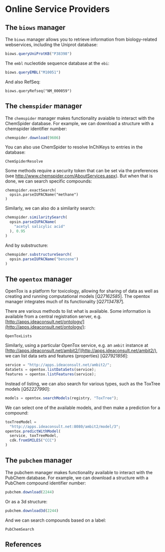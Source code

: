 # Online Service Providers

## The `biows` manager

The `biows` manager allows you to retrieve information from biology-related
webservices, including the Uniprot
database:

```javascript
biows.queryUniProtKB("P38398")
```

The `embl` nucleotide sequence database at the `ebi`:

```js
biows.queryEMBL("M10051")
```

And also RefSeq:

```
biows.queryRefseq("NM_000059")
```

## The `chemspider` manager

The `chemspider` manager makes functionality avaiable to interact with the
ChemSpider database. For example, we can download a structure
with a chemspider identifier number:

```js
chemspider.download(9606)
```

You can also use ChemSpider to resolve InChIKeys to entries in the
database:

<code>ChemSpiderResolve</code>

Some methods require a security token that can be set via the preferences (see
http://www.chemspider.com/AboutServices.aspx). But when that is done, we
can search specific compounds:

```
chemspider.exactSearch(
  opsin.parseIUPACName("methane")
)
```

Similarly, we can also do a similarity search:

```js
chemspider.similaritySearch(
  opsin.parseIUPACName(
    "acetyl salicylic acid"
  ), 0.95
)
```

And by substructure:

```js
chemspider.substructureSearch(
  opsin.parseIUPACName("benzene")
)
```

## The `opentox` manager

OpenTox is a platform for toxicology, allowing for sharing of
data as well as creating and running computational models [<cite>Q27162585</cite>].
The opentox manager integrates much of its functionality [<cite>Q27134787</cite>].

There are various methods to list what is available. Some information is
available from a central registration server, e.g.
[http://apps.ideaconsult.net/ontology/](http://apps.ideaconsult.net/ontology/):

<code>OpenToxLists</code>

Similarly, using a particular OpenTox service, e.g. an
`ambit` instance at
[http://apps.ideaconsult.net/ambit2/](http://apps.ideaconsult.net/ambit2/),
we can list data sets and features
(properties) [<cite>Q27921856</cite>]:

```js
service = "http://apps.ideaconsult.net/ambit2/";
dataSets = opentox.listDataSets(service);
features = opentox.listFeatures(service);
```

Instead of listing, we can also search for various types, such as the ToxTree
models [<cite>Q52227990</cite>]:

```js
models = opentox.searchModels(registry, "ToxTree");
```

We can select one of the available models, and then make a prediction for a
compound:

```js
toxTreeModel =
  "http://apps.ideaconsult.net:8080/ambit2/model/3";
opentox.predictWithModel(
  service, toxTreeModel,
  cdk.fromSMILES("CCC")
)
```

## The `pubchem` manager

The pubchem manager makes functionality available to interact with the PubChem
database. For example, we can download a structure with a
PubChem compound identifier number:

```js
pubchem.download(2244)
```

Or as a 3d structure:

```js
pubchem.download3d(2244)
```

And we can search compounds based on a label:

<code>PubChemSearch</code>

## References

<references/>

